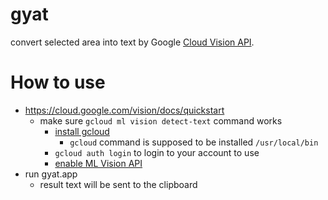 
gyat
====

convert selected area into text by Google [Cloud Vision API](https://cloud.google.com/vision/).


# How to use

- https://cloud.google.com/vision/docs/quickstart
  - make sure `gcloud ml vision detect-text` command works
    - [install gcloud](https://cloud.google.com/sdk/docs/quickstart-macos)
      - `gcloud` command is supposed to be installed `/usr/local/bin`
    - `gcloud auth login` to login to your account to use
    - [enable ML Vision API](https://console.developers.google.com/iam-admin/iam/project)
- run gyat.app
  - result text will be sent to the clipboard
